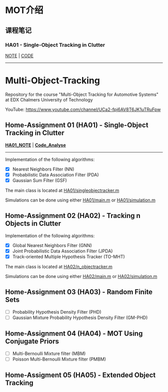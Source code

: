 # MOT介绍

## 课程笔记

### HA01 - Single-Object Tracking in Clutter

[NOTE](./HA01_Note.md) | [CODE](./HA01_Code.md)

---

# Multi-Object-Tracking
Repository for the course "Multi-Object Tracking for Automotive Systems" at EDX Chalmers University of Technology

YouTube: https://www.youtube.com/channel/UCa2-fpj6AV8T6JK1uTRuFpw

## Home-Assignment 01 (HA01) - Single-Object Tracking in Clutter

[**HA01_NOTE**](./HA01_Note.md) | [**Code_Analyse**](./HA01_Code.md)

---

Implementation of the following algorithms:
- [x] Nearest Neighbors Filter (NN)
- [x] Probabilistic Data Association Filter (PDA)
- [x] Gaussian Sum Filter (GSF)

The main class is located at [HA01/singleobjectracker.m](./HA01/singleobjectracker.m)

Simulations can be done using either [HA01/main.m](./HA01/main.m) or [HA01/simulation.m](./HA01/simulation.m)

## Home-Assignment 02 (HA02) - Tracking n Objects in Clutter
Implementation of the following algorithms:
- [x] Global Nearest Neighbors Filter (GNN)
- [x] Joint Probabilistic Data Association Filter (JPDA)
- [x] Track-oriented Multiple Hypothesis Tracker (TO-MHT)

The main class is located at [HA02/n_objectracker.m](./HA02/n_objectracker.m)

Simulations can be done using either [HA02/main.m](./HA02/main.m) or [HA02/simulation.m](./HA02/simulation.m)

## Home-Assignment 03 (HA03) - Random Finite Sets
- [ ] Probability Hypothesis Density Filter (PHD)
- [ ] Gaussian Mixture Probability Hypothesis Density Filter (GM-PHD)

## Home-Assignment 04 (HA04) - MOT Using Conjugate Priors
- [ ] Multi-Bernoulli Mixture filter (MBM)
- [ ] Poisson Multi-Bernoulli Mixture filter (PMBM)

## Home-Assigment 05 (HA05) - Extended Object Tracking
